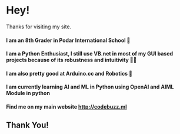 # Hey!
Thanks for visiting my site.
#### I am an 8th Grader in Podar International School 📙
#### I am a Python Enthusiast, I still use VB.net in most of my GUI based projects because of its robustness and intuitivity 🧑‍💻
#### I am also pretty good at Arduino.cc and Robotics 🤖
#### I am currently learning AI and ML in Python using OpenAI and AIML Module in python
#### Find me on my main website http://codebuzz.ml
## Thank You!
